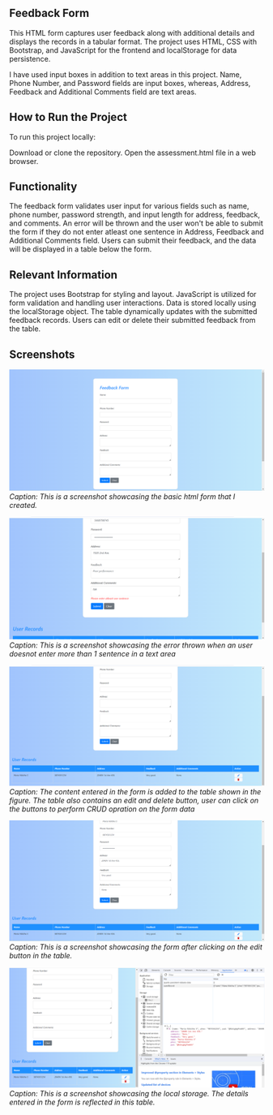 
## Feedback Form

This HTML form captures user feedback along with additional details and displays the records in a tabular format. The project uses HTML, CSS with Bootstrap, and JavaScript for the frontend and localStorage for data persistence.

I have used input boxes in addition to text areas in this project. Name, Phone Number, and Password fields are input boxes, whereas, Address, Feedback and Additional Comments field are text areas. 

## How to Run the Project
To run this project locally:

Download or clone the repository.
Open the assessment.html file in a web browser.

## Functionality
The feedback form validates user input for various fields such as name, phone number, password strength, and input length for address, feedback, and comments. An error will be thrown and the user won't be able to submit the form if they do not enter atleast one sentence in Address, Feedback and Additional Comments field. Users can submit their feedback, and the data will be displayed in a table below the form.

## Relevant Information
The project uses Bootstrap for styling and layout.
JavaScript is utilized for form validation and handling user interactions.
Data is stored locally using the localStorage object.
The table dynamically updates with the submitted feedback records.
Users can edit or delete their submitted feedback from the table.

## Screenshots

![form](https://github.com/marianikitha01/Assessment/blob/main/images/form.png)
*Caption: This is a screenshot showcasing the basic html form that I created.*

![error](https://github.com/marianikitha01/Assessment/blob/main/images/error.png)
*Caption: This is a screenshot showcasing the error thrown when an user doesnot enter more than 1 sentence in a text area*

![table](https://github.com/marianikitha01/Assessment/blob/main/images/table.png)
*Caption: The content entered in the form is added to the table shown in the figure. The table also contains an edit and delete button, user can click on the buttons to perform CRUD opration on the form data*

![edit](https://github.com/marianikitha01/Assessment/blob/main/images/edit.png)
*Caption: This is a screenshot showcasing the form after clicking on the edit button in the table.*

![local_storage](https://github.com/marianikitha01/Assessment/blob/main/images/local_storage.png)
*Caption: This is a screenshot showcasing the local storage. The details entered in the form is reflected in this table.*